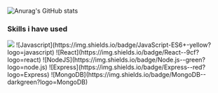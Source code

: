 <p align="center">

  ![Anurag's GitHub stats](https://github-readme-stats.vercel.app/api?username=ohmink&show_icons=true&theme=dracula)

  ### Skills i have used
  <img src="https://img.shields.io/badge/HTML5-#E34F26?style=for-the-badge&logo=HTML5&logoColor=white">
  ![Javascript](https://img.shields.io/badge/JavaScript-ES6+-yellow?logo=javascript)
  ![React](https://img.shields.io/badge/React--9cf?logo=react)
  ![NodeJS](https://img.shields.io/badge/Node.js--green?logo=node.js)
  ![Express](https://img.shields.io/badge/Express--red?logo=Express)
  ![MongoDB](https://img.shields.io/badge/MongoDB--darkgreen?logo=MongoDB)
 


